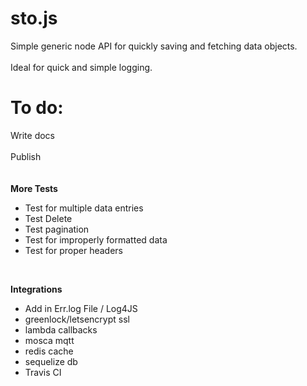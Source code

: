 # sto.js
Simple generic node API for quickly saving and fetching data objects.
<br /><br />
Ideal for quick and simple logging.
<br />
# To do:

Write docs<br />															
Publish	<br />														
<br />
**More Tests**																
* Test for multiple data entries 				
* Test Delete 									
* Test pagination 								
* Test for improperly formatted data 			
* Test for proper headers						
<br />


**Integrations**
* Add in Err.log File / Log4JS 											
* greenlock/letsencrypt ssl												
* lambda callbacks														
* mosca mqtt 																
* redis cache																
* sequelize db															
* Travis CI
